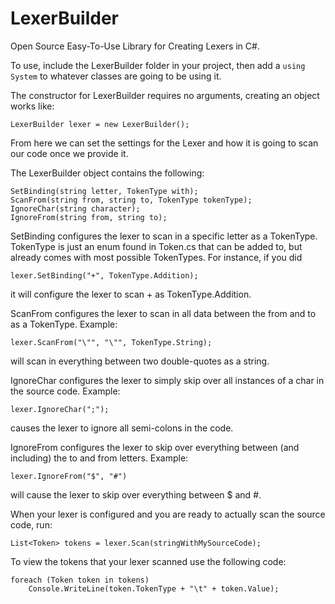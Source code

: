 # LexerBuilder
Open Source Easy-To-Use Library for Creating Lexers in C#.

To use, include the LexerBuilder folder in your project, then add a ```using System``` to whatever
classes are going to be using it.

The constructor for LexerBuilder requires no arguments, creating an object works like:

```
LexerBuilder lexer = new LexerBuilder();
```

From here we can set the settings for the Lexer and how it is going to scan our code once we provide it.

The LexerBuilder object contains the following:
```
SetBinding(string letter, TokenType with);
ScanFrom(string from, string to, TokenType tokenType);
IgnoreChar(string character);
IgnoreFrom(string from, string to);
```

SetBinding configures the lexer to scan in a specific letter as a TokenType. TokenType is just an enum
found in Token.cs that can be added to, but already comes with most possible TokenTypes. For instance,
if you did
```
lexer.SetBinding("+", TokenType.Addition);
``` 
it will configure the lexer to scan + as
TokenType.Addition.

ScanFrom configures the lexer to scan in all data between the from and to as a TokenType. Example:
```
lexer.ScanFrom("\"", "\"", TokenType.String);
``` 
will scan in everything between two double-quotes
as a string.

IgnoreChar configures the lexer to simply skip over all instances of a char in the source code.
Example: 
```
lexer.IgnoreChar(";");
``` 
causes the lexer to ignore all semi-colons in the code.

IgnoreFrom configures the lexer to skip over everything between (and including) the to and from
letters. Example: 
```
lexer.IgnoreFrom("$", "#")
``` 
will cause the lexer to skip over everything
between $ and #.

When your lexer is configured and you are ready to actually scan the source code, run:
```
List<Token> tokens = lexer.Scan(stringWithMySourceCode);
```

To view the tokens that your lexer scanned use the following code:
```
foreach (Token token in tokens)
	Console.WriteLine(token.TokenType + "\t" + token.Value);
```
